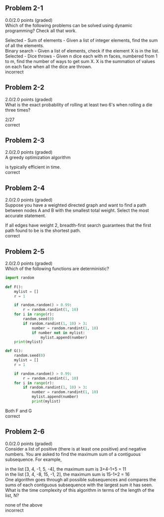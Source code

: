 ## Problem 2-1
0.0/2.0 points (graded)\
Which of the following problems can be solved using dynamic programming? Check all that work.

Selected - Sum of elements - Given a list of integer elements, find the sum of all the elements.\
Binary search - Given a list of elements, check if the element X is in the list.\
Selected - Dice throws - Given n dice each with m faces, numbered from 1 to m, find the number of ways to get sum X. X is the summation of values on each face when all the dice are thrown.\
incorrect


## Problem 2-2
2.0/2.0 points (graded)\
What is the exact probability of rolling at least two 6's when rolling a die three times?

2/27\
correct


## Problem 2-3
2.0/2.0 points (graded)\
A greedy optimization algorithm

is typically efficient in time.\
correct


## Problem 2-4
2.0/2.0 points (graded)\
Suppose you have a weighted directed graph and want to find a path between nodes A and B with the smallest total weight. Select the most accurate statement.

If all edges have weight 2, breadth-first search guarantees that the first path found to be is the shortest path.\
correct


## Problem 2-5
2.0/2.0 points (graded)\
Which of the following functions are deterministic?
```python
import random
        
def F():
    mylist = []
    r = 1

    if random.random() > 0.99:
        r = random.randint(1, 10)
    for i in range(r):
        random.seed(0)
        if random.randint(1, 10) > 3:
            number = random.randint(1, 10)
            if number not in mylist:
                mylist.append(number)
    print(mylist)

def G():  
    random.seed(0)
    mylist = []
    r = 1

    if random.random() > 0.99:
        r = random.randint(1, 10)
    for i in range(r):
        if random.randint(1, 10) > 3:
            number = random.randint(1, 10)
            mylist.append(number)
            print(mylist)
```
Both F and G\
correct


## Problem 2-6
0.0/2.0 points (graded)\
Consider a list of positive (there is at least one positive) and negative numbers. You are asked to find the maximum sum of a contiguous subsequence. For example,

in the list [3, 4, -1, 5, -4], the maximum sum is 3+4-1+5 = 11\
in the list [3, 4, -8, 15, -1, 2], the maximum sum is 15-1+2 = 16\
One algorithm goes through all possible subsequences and compares the sums of each contiguous subsequence with the largest sum it has seen. What is the time complexity of this algorithm in terms of the length of the list, N?

none of the above\
incorrect
